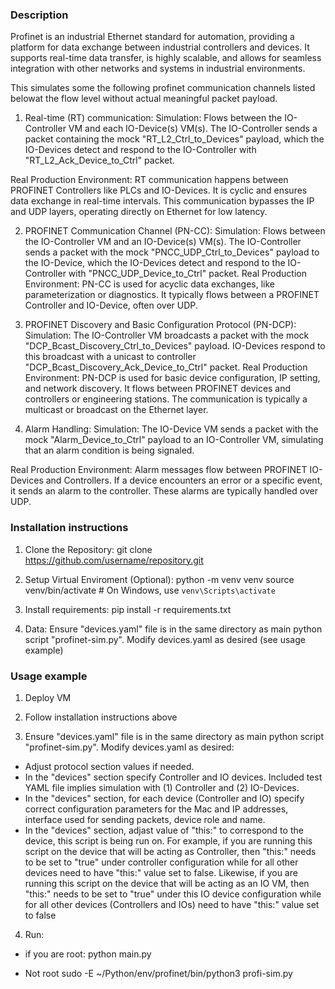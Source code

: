 ### Description ###

Profinet is an industrial Ethernet standard for automation, providing a platform for data exchange between industrial controllers and devices. It supports real-time data transfer, is highly scalable, and allows for seamless integration with other networks and systems in industrial environments.

This simulates some the following profinet communication channels listed belowat the flow level without actual meaningful packet payload. 

1. Real-time (RT) communication:
Simulation: Flows between the IO-Controller VM and each IO-Device(s) VM(s). The IO-Controller sends a packet containing the mock "RT_L2_Ctrl_to_Devices" payload, which the IO-Devices detect and respond to the IO-Controller with "RT_L2_Ack_Device_to_Ctrl" packet.

Real Production Environment: RT communication happens between PROFINET Controllers like PLCs and IO-Devices. It is cyclic and ensures data exchange in real-time intervals. This communication bypasses the IP and UDP layers, operating directly on Ethernet for low latency.

2. PROFINET Communication Channel (PN-CC):
Simulation: Flows between the IO-Controller VM and an IO-Device(s) VM(s). The IO-Controller sends a packet with the mock "PNCC_UDP_Ctrl_to_Devices" payload to the IO-Device, which the IO-Devices detect and respond to the IO-Controller with "PNCC_UDP_Device_to_Ctrl" packet.
Real Production Environment: PN-CC is used for acyclic data exchanges, like parameterization or diagnostics. It typically flows between a PROFINET Controller and IO-Device, often over UDP.

3. PROFINET Discovery and Basic Configuration Protocol (PN-DCP):
Simulation: The IO-Controller VM broadcasts a packet with the mock "DCP_Bcast_Discovery_Ctrl_to_Devices" payload. IO-Devices respond to this broadcast with a unicast to controller "DCP_Bcast_Discovery_Ack_Device_to_Ctrl" packet.
Real Production Environment: PN-DCP is used for basic device configuration, IP setting, and network discovery. It flows between PROFINET devices and controllers or engineering stations. The communication is typically a multicast or broadcast on the Ethernet layer.

4. Alarm Handling:
Simulation: The IO-Device VM sends a packet with the mock "Alarm_Device_to_Ctrl" payload to an IO-Controller VM, simulating that an alarm condition is being signaled. 

Real Production Environment: Alarm messages flow between PROFINET IO-Devices and Controllers. If a device encounters an error or a specific event, it sends an alarm to the controller. These alarms are typically handled over UDP.

### Installation instructions ###

1. Clone the Repository:
git clone https://github.com/username/repository.git

2. Setup Virtual Enviroment (Optional):
python -m venv venv
source venv/bin/activate  # On Windows, use `venv\Scripts\activate`

3. Install requirements:
pip install -r requirements.txt

4. Data:
Ensure "devices.yaml" file is in the same directory as main python script "profinet-sim.py". Modify devices.yaml as desired (see usage example)




### Usage example ###

1. Deploy VM 

2. Follow installation instructions above

3. Ensure "devices.yaml" file is in the same directory as main python script "profinet-sim.py". Modify devices.yaml as desired:

- Adjust protocol section values if needed.
- In the "devices" section specify Controller and IO devices. Included test YAML file implies simulation with (1) Controller and (2) IO-Devices. 
- In the "devices" section, for each device (Controller and IO) specify correct configuration parameters for the Mac and IP addresses, interface used for sending packets, device role and name.
- In the "devices" section, adjast value of "this:" to correspond to the device, this script is being run on. 
For example, if you are running this script on the device that will be acting as Controller, then "this:" needs to be set to "true" under controller configuration while for all other devices need to have "this:" value set to false. Likewise, if you are running this script on the device that will be acting as an IO VM, then "this:" needs to be set to "true" under this IO device configuration while for all other devices (Controllers and IOs) need to have "this:" value set to false

4. Run:
- if you are root:
python main.py

- Not root
sudo -E ~/Python/env/profinet/bin/python3 profi-sim.py